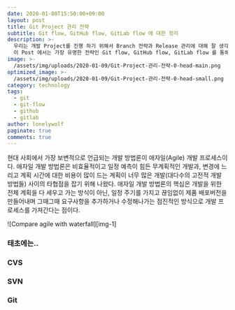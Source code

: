 ```yaml
---
date: 2020-01-08T15:50:00+09:00
layout: post
title: Git Project 관리 전략
subtitle: Git flow, GitHub flow, GitLab flow 에 대한 정리
description: >-
  우리는 개발 Project를 진행 하기 위해서 Branch 전략과 Release 관리에 대해 잘 생각 해보아야 한다.
  이 Post 에서는 가장 유명한 전략인 Git flow, GitHub flow, GitLab flow 를 통해 이를 살펴본다.
image: >-
  /assets/img/uploads/2020-01-09/Git-Project-관리-전략-0-head-main.png
optimized_image: >-
  /assets/img/uploads/2020-01-09/Git-Project-관리-전략-0-head-small.png
category: technology
tags:
  - git
  - git-flow
  - github
  - gitlab
author: lonelywolf
paginate: true
comments: true
---
```


현대 사회에서 가장 보변적으로 언급되는 개발 방법론이 애자일(Agile) 개발 프로세스이다. 애자일 개발 방법론은 비효율적이고 일정 예측이 힘든 무계획적인 개발과, 변경에 느리고 계획 시간에 대한 비용이 많이 드는 계획이 너무 많은 개발(대다수의 고전적 개발 방법들) 사이의 타협점을 잡기 위해 나왔다. 애자일 개발 방법론의 핵심은 개발을 위한 전체 계획을 다 세우고 가는 방식이 아닌, 일정 주기를 가지고 끊임없이 제품 배포버전을 만들어내며 그때그때 요구사항을 추가하거나 수정해나가는 점진적인 방식으로 개발 프로세스를 가져간다는 점이다.

![Compare agile with waterfall][img-1]



### 태초에는..

### CVS


### SVN


### Git

<!-- LINKS -->
[blog-gitlab-install]: https://lonelywolflee.github.io/Docker%EB%A1%9C-GitLab-%EC%84%A4%EC%B9%98%ED%95%98%EA%B8%B0/
[about-gitlab-ci]: https://about.gitlab.com/product/continuous-integration/

<!-- IMAGES -->
